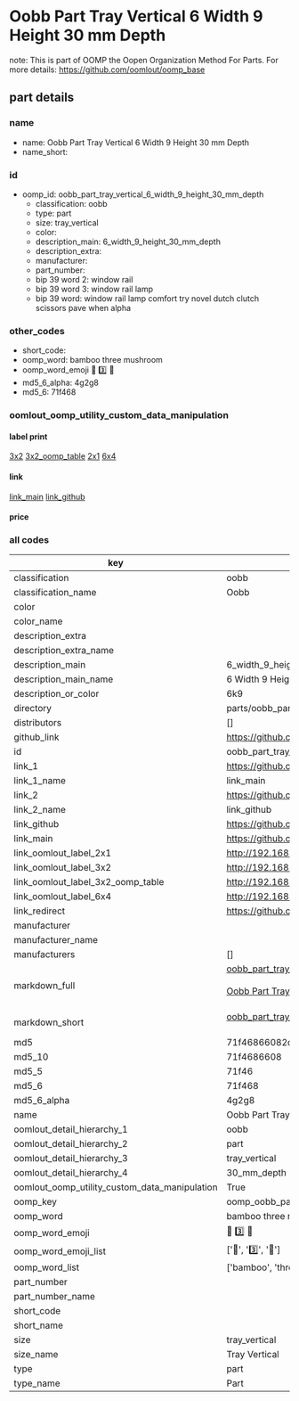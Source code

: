 # Oobb Part Tray Vertical 6 Width 9 Height 30 mm Depth  

note: This is part of OOMP the Oopen Organization Method For Parts. For more details: https://github.com/oomlout/oomp_base

##  part details
  







### name
* name: Oobb Part Tray Vertical 6 Width 9 Height 30 mm Depth
* name_short: 
### id
* oomp_id: oobb_part_tray_vertical_6_width_9_height_30_mm_depth
  * classification: oobb
  * type: part
  * size: tray_vertical
  * color: 
  * description_main: 6_width_9_height_30_mm_depth
  * description_extra: 
  * manufacturer: 
  * part_number: 
  * bip 39 word 2: window rail
  * bip 39 word 3: window rail lamp
  * bip 39 word: window rail lamp comfort try novel dutch clutch scissors pave when alpha

### other_codes
* short_code: 
* oomp_word: bamboo three mushroom
* oomp_word_emoji :bamboo: :three: :mushroom:
* md5_6_alpha: 4g2g8
* md5_6: 71f468






### oomlout_oomp_utility_custom_data_manipulation
#### label print
[3x2](http://192.168.1.245:1112/?label=oomp%204g2g8)
[3x2_oomp_table](http://192.168.1.108:1112/?label=oomp%204g2g8)
[2x1](http://192.168.1.242:1112/?label=oomp%204g2g8)
[6x4](http://192.168.1.55:1112/?label=oomp%204g2g8)    

#### link

[link_main](https://github.com/oomlout/oomlout_oomp_version_1_messy/tree/main/parts/oobb_part_tray_vertical_6_width_9_height_30_mm_depth) [link_github](https://github.com/oomlout/oomlout_oomp_version_1_messy/tree/main/parts/oobb_part_tray_vertical_6_width_9_height_30_mm_depth)                             

#### price







### all codes 
| key | value |  
| --- | --- |  
| classification | oobb |  
| classification_name | Oobb |  
| color |  |  
| color_name |  |  
| description_extra |  |  
| description_extra_name |  |  
| description_main | 6_width_9_height_30_mm_depth |  
| description_main_name | 6 Width 9 Height 30 mm Depth |  
| description_or_color | 6k9 |  
| directory | parts/oobb_part_tray_vertical_6_width_9_height_30_mm_depth |  
| distributors | [] |  
| github_link | https://github.com/oomlout/oomlout_oomp_part_src/tree/main/parts/oobb_part_tray_vertical_6_width_9_height_30_mm_depth |  
| id | oobb_part_tray_vertical_6_width_9_height_30_mm_depth |  
| link_1 | https://github.com/oomlout/oomlout_oomp_version_1_messy/tree/main/parts/oobb_part_tray_vertical_6_width_9_height_30_mm_depth |  
| link_1_name | link_main |  
| link_2 | https://github.com/oomlout/oomlout_oomp_version_1_messy/tree/main/parts/oobb_part_tray_vertical_6_width_9_height_30_mm_depth |  
| link_2_name | link_github |  
| link_github | https://github.com/oomlout/oomlout_oomp_version_1_messy/tree/main/parts/oobb_part_tray_vertical_6_width_9_height_30_mm_depth |  
| link_main | https://github.com/oomlout/oomlout_oomp_version_1_messy/tree/main/parts/oobb_part_tray_vertical_6_width_9_height_30_mm_depth |  
| link_oomlout_label_2x1 | http://192.168.1.242:1112/?label=oomp%204g2g8 |  
| link_oomlout_label_3x2 | http://192.168.1.245:1112/?label=oomp%204g2g8 |  
| link_oomlout_label_3x2_oomp_table | http://192.168.1.108:1112/?label=oomp%204g2g8 |  
| link_oomlout_label_6x4 | http://192.168.1.55:1112/?label=oomp%204g2g8 |  
| link_redirect | https://github.com/oomlout/oomlout_oomp_version_1_messy/tree/main/parts/oobb_part_tray_vertical_6_width_9_height_30_mm_depth |  
| manufacturer |  |  
| manufacturer_name |  |  
| manufacturers | [] |  
| markdown_full | [oobb_part_tray_vertical_6_width_9_height_30_mm_depth](none)<br>[](none)<br>[Oobb Part Tray Vertical 6 Width 9 Height 30 Mm Depth](none)<br><br> |  
| markdown_short | [oobb_part_tray_vertical_6_width_9_height_30_mm_depth](none)<br><br> |  
| md5 | 71f46866082c888e5c74f2e2f9ac3fdb |  
| md5_10 | 71f4686608 |  
| md5_5 | 71f46 |  
| md5_6 | 71f468 |  
| md5_6_alpha | 4g2g8 |  
| name | Oobb Part Tray Vertical 6 Width 9 Height 30 mm Depth |  
| oomlout_detail_hierarchy_1 | oobb |  
| oomlout_detail_hierarchy_2 | part |  
| oomlout_detail_hierarchy_3 | tray_vertical |  
| oomlout_detail_hierarchy_4 | 30_mm_depth |  
| oomlout_oomp_utility_custom_data_manipulation | True |  
| oomp_key | oomp_oobb_part_tray_vertical_6_width_9_height_30_mm_depth |  
| oomp_word | bamboo three mushroom |  
| oomp_word_emoji | :bamboo: :three: :mushroom: |  
| oomp_word_emoji_list | [':bamboo:', ':three:', ':mushroom:'] |  
| oomp_word_list | ['bamboo', 'three', 'mushroom'] |  
| part_number |  |  
| part_number_name |  |  
| short_code |  |  
| short_name |  |  
| size | tray_vertical |  
| size_name | Tray Vertical |  
| type | part |  
| type_name | Part |  
